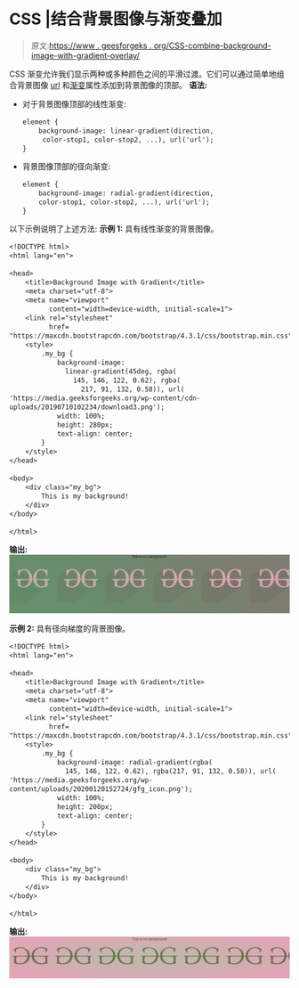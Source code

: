 # CSS |结合背景图像与渐变叠加

> 原文:[https://www . geesforgeks . org/CSS-combine-background-image-with-gradient-overlay/](https://www.geeksforgeeks.org/css-combine-background-image-with-gradient-overlay/)

CSS 渐变允许我们显示两种或多种颜色之间的平滑过渡。它们可以通过简单地组合背景图像 [url](https://www.geeksforgeeks.org/css-background-image-property/) 和[渐变](https://www.geeksforgeeks.org/css-gradients/)属性添加到背景图像的顶部。
**语法:**

*   对于背景图像顶部的线性渐变:

    ```
    element {
        background-image: linear-gradient(direction, 
         color-stop1, color-stop2, ...), url('url');
    }
    ```

*   背景图像顶部的径向渐变:

    ```
    element {
        background-image: radial-gradient(direction, 
        color-stop1, color-stop2, ...), url('url');
    }
    ```

以下示例说明了上述方法:
**示例 1:** 具有线性渐变的背景图像。

```
<!DOCTYPE html>
<html lang="en">

<head>
    <title>Background Image with Gradient</title>
    <meta charset="utf-8">
    <meta name="viewport"
          content="width=device-width, initial-scale=1">
    <link rel="stylesheet"
          href=
"https://maxcdn.bootstrapcdn.com/bootstrap/4.3.1/css/bootstrap.min.css">
    <style>
        .my_bg {
            background-image: 
              linear-gradient(45deg, rgba(
                145, 146, 122, 0.62), rgba(
                  217, 91, 132, 0.58)), url(
'https://media.geeksforgeeks.org/wp-content/cdn-uploads/20190710102234/download3.png');
            width: 100%;
            height: 280px;
            text-align: center;
        }
    </style>
</head>

<body>
    <div class="my_bg">
        This is my background!
    </div>
</body>

</html>
```

**输出:**
![](img/83c73f6e6ce53a714b640ae274827df5.png)

**示例 2:** 具有径向梯度的背景图像。

```
<!DOCTYPE html>
<html lang="en">

<head>
    <title>Background Image with Gradient</title>
    <meta charset="utf-8">
    <meta name="viewport" 
          content="width=device-width, initial-scale=1">
    <link rel="stylesheet" 
          href=
"https://maxcdn.bootstrapcdn.com/bootstrap/4.3.1/css/bootstrap.min.css">
    <style>
        .my_bg {
            background-image: radial-gradient(rgba(
              145, 146, 122, 0.62), rgba(217, 91, 132, 0.58)), url(
'https://media.geeksforgeeks.org/wp-content/uploads/20200120152724/gfg_icon.png');
            width: 100%;
            height: 200px;
            text-align: center;
        }
    </style>
</head>

<body>
    <div class="my_bg">
        This is my background!
    </div>
</body>

</html>
```

**输出:**
![](img/88bf66bfcc6a3e1e38588a753d599ed4.png)